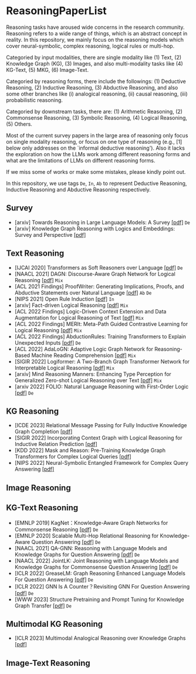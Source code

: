 # ReasoningPaperList
Reasoning tasks have aroused wide concerns in the research community. Reasoning refers to a wide range of things, which is an abstract concept in reality. In this repository, we mainly focus on the reasoning models which cover neural-symbolic, complex reasoning, logical rules or multi-hop. 

Categoried by input modalities, there are single modality like (1) Text, (2) Knowledge Graph (KG), (3) Images, and also multi-modality tasks like (4) KG-Text, (5) MKG, (6) Image-Text.

Categoried by reasoning forms, there include the followings: (1) Deductive Reasoning, (2) Inductive Reasoning, (3) Abductive Reasoning, and also some other branches like (i) analogical reasoning, (ii) causal reasoning, (iii) probabilistic reasoning. 

Categoried by downstream tasks, there are: (1) Arithmetic Reasoning, (2) Commonsense Reasoning, (3) Symbolic Reasoning, (4) Logical Reasoning, (5) Others.

Most of the current survey papers in the large area of reasoning only focus on single modality reasoning, or focus on one type of reasoning (e.g., [1] below only addresses on the `informal deductive reasoning'). Also it lacks the exploration on how the LLMs work among different reasoning forms and what are the limitations of LLMs on different reasoning forms. 

If we miss some of works or make some mistakes, please kindly point out. 

In this repository, we use tags ``De``, ``In``, ``Ab`` to represent Deductive Reasoning, Inductive Reasoning and Abductive Reasoning respectively. 

## Survey
- [arxiv] Towards Reasoning in Large Language Models: A Survey [[pdf]](https://arxiv.org/abs/2212.10403) ``De``
- [arxiv] Knowledge Graph Reasoning with Logics and Embeddings: Survey and Perspective [[pdf]](https://arxiv.org/pdf/2202.07412.pdf)


## Text Reasoning
- [IJCAI 2020] Transformers as Soft Reasoners over Language [[pdf]](https://www.ijcai.org/proceedings/2020/0537.pdf) ``De``
- [NAACL 2021] DAGN: Discourse-Aware Graph Network for Logical Reasoning [[pdf]](https://arxiv.org/abs/2103.14349) ``Mix``
- [ACL 2021 Findings] ProofWriter: Generating Implications, Proofs, and Abductive Statements over Natural Language [[pdf]](https://aclanthology.org/2021.findings-acl.317.pdf) ``Ab`` ``De``
- [NIPS 2021] Open Rule Induction [[pdf]](https://arxiv.org/abs/2110.13577) ``In``
- [arxiv] Fact-driven Logical Reasoning [[pdf]](https://arxiv.org/abs/2105.10334) ``Mix``
- [ACL 2022 Findings] Logic-Driven Context Extension and Data Augmentation for Logical Reasoning of Text [[pdf]](https://arxiv.org/abs/2105.03659) ``Mix``
- [ACL 2022 Findings] MERIt: Meta-Path Guided Contrastive Learning for Logical Reasoning [[pdf]](https://aclanthology.org/2022.findings-acl.276.pdf) ``Mix``
- [ACL 2022 Findings] AbductionRules: Training Transformers to Explain Unexpected Inputs [[pdf]](https://aclanthology.org/2022.findings-acl.19) ``De``
- [ACL 2022] AdaLoGN: Adaptive Logic Graph Network for Reasoning-Based Machine Reading Comprehension [[pdf]](https://arxiv.org/abs/2203.08992) ``Mix``
- [SIGIR 2022] Logiformer: A Two-Branch Graph Transformer Network for Interpretable Logical Reasoning [[pdf]](https://dl.acm.org/doi/abs/10.1145/3477495.3532016) ``Mix``
- [arxiv] Mind Reasoning Manners: Enhancing Type Perception for Generalized Zero-shot Logical Reasoning over Text [[pdf]](https://arxiv.org/abs/2301.02983) ``Mix``
- [arxiv 2022] FOLIO: Natural Language Reasoning with First-Order Logic [[pdf]](https://arxiv.org/pdf/2209.00840.pdf) ``De``

## KG Reasoning
- [ICDE 2023] Relational Message Passing for Fully Inductive Knowledge Graph Completion [[pdf]](https://arxiv.org/pdf/2210.03994.pdf)
- [SIGIR 2022] Incorporating Context Graph with Logical Reasoning for Inductive Relation Prediction [[pdf]](https://dl.acm.org/doi/abs/10.1145/3477495.3531996)
- [KDD 2022] Mask and Reason: Pre-Training Knowledge Graph Transformers for Complex Logical Queries [[pdf]](https://arxiv.org/abs/2208.07638)
- [NIPS 2022] Neural-Symbolic Entangled Framework for Complex Query Answering [[pdf]](https://arxiv.org/pdf/2209.08779.pdf)

## Image Reasoning


## KG-Text Reasoning
- [EMNLP 2019] KagNet：Knowledge-Aware Graph Networks for Commonsense Reasoning [[pdf]](https://arxiv.org/abs/1909.02151) ``De``
- [EMNLP 2020] Scalable Multi-Hop Relational Reasoning for Knowledge-Aware Question Answering [[pdf]](https://aclanthology.org/2020.emnlp-main.99/) ``De``
- [NAACL 2021] QA-GNN: Reasoning with Language Models and Knowledge Graphs for Question Answering [[pdf]](https://arxiv.org/abs/2104.06378) ``De``
- [NAACL 2022] JointLK: Joint Reasoning with Language Models and Knowledge Graphs for Commonsense Question Answering [[pdf]](https://aclanthology.org/2022.naacl-main.372/) ``De``
- [ICLR 2022] GreaseLM: Graph Reasoning Enhanced Language Models For Question Answering [[pdf]](https://arxiv.org/abs/2201.08860) ``De``
- [ICLR 2022] GNN Is A Counter？Revisiting GNN For Question Answering [[pdf]](https://arxiv.org/abs/2110.03192) ``De``
- [WWW 2023] Structure Pretraining and Prompt Tuning for Knowledge Graph Transfer [[pdf]](https://arxiv.org/abs/2303.03922) ``De``


## Multimodal KG Reasoning
- [ICLR 2023] Multimodal Analogical Reasoning over Knowledge Graphs [[pdf]](https://arxiv.org/abs/2210.00312)


## Image-Text Reasoning


